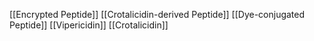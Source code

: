 [[Encrypted Peptide]]
[[Crotalicidin-derived Peptide]]
[[Dye-conjugated Peptide]]
[[Vipericidin]]
[[Crotalicidin]]
